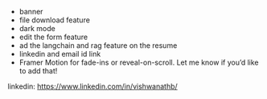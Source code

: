 - banner
- file download feature
- dark mode
- edit the form feature
- ad the langchain and rag feature on the resume
- linkedin and email id link
- Framer Motion for fade-ins or reveal-on-scroll. Let me know if you’d like to add that!

linkedin: https://www.linkedin.com/in/vishwanathb/
